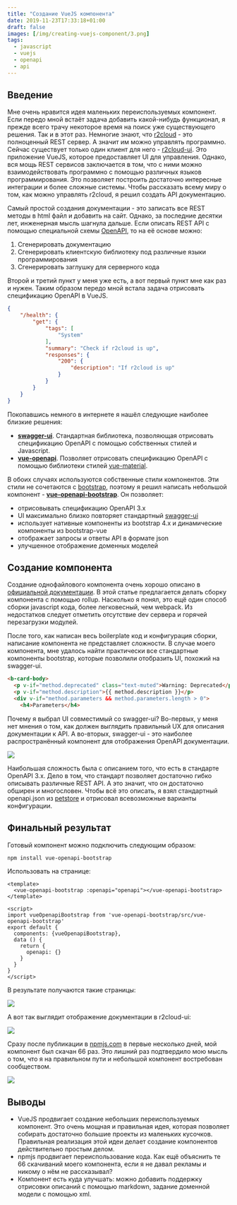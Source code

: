 ```yaml
---
title: "Создание VueJS компонента"
date: 2019-11-23T17:33:18+01:00
draft: false
images: [/img/creating-vuejs-component/3.png]
tags:
  - javascript
  - vuejs
  - openapi
  - api
---
```

## Введение

Мне очень нравится идея маленьких переиспользуемых компонент. Если передо мной встаёт задача добавить какой-нибудь функционал, я прежде всего трачу некоторое время на поиск уже существующего решения. Так и в этот раз. Немногие знают, что [r2cloud](http://github.com/dernasherbrezon/r2cloud) - это полноценный REST сервер. А значит им можно управлять программно. Сейчас существует только один клиент для него - [r2cloud-ui](https://github.com/dernasherbrezon/r2cloud-ui). Это приложение VueJS, которое предоставляет UI для управления. Однако, вся мощь REST сервисов заключается в том, что с ними можно взаимодействовать программно с помощью различных языков программирования. Это позволяет построить достаточно интересные интеграции и более сложные системы. Чтобы рассказать всему миру о том, как можно управлять r2cloud, я решил создать API документацию.

Самый простой создания документации - это записать все REST методы в html файл и добавить на сайт. Однако, за последние десятки лет, инженерная мысль шагнула дальше. Если описать REST API с помощью специальной схемы [OpenAPI](https://swagger.io/docs/specification/about), то на её основе можно:

1. Сгенерировать документацию
2. Сгенерировать клиентскую библиотеку под различные языки программирования
3. Сгенерировать заглушку для серверного кода

Второй и третий пункт у меня уже есть, а вот первый пункт мне как раз и нужен. Таким образом передо мной встала задача отрисовать спецификацию OpenAPI в VueJS. 

```json
{
	"/health": {
		"get": {
			"tags": [
				"System"
			],
			"summary": "Check if r2cloud is up",
			"responses": {
				"200": {
					"description": "If r2cloud is up"
				}
			}
		}
	}
}
```

Покопавшись немного в интернете я нашёл следующие наиболее близкие решения:

- <strong>[swagger-ui](https://www.npmjs.com/package/swagger-ui)</strong>. Стандартная библиотека, позволяющая отрисовать спецификацию OpenAPI с помощью собственных стилей и Javascript.
- <strong>[vue-openapi](https://www.npmjs.com/package/@koumoul/vue-openapi)</strong>. Позволяет отрисовать спецификацию OpenAPI с помощью библиотеки стилей [vue-material](https://vuematerial.io).

В обоих случаях используются собственные стили компонентов. Эти стили не сочетаются с [bootstrap](https://getbootstrap.com), поэтому я решил написать небольшой компонент - <strong>[vue-openapi-bootstrap](https://www.npmjs.com/package/vue-openapi-bootstrap)</strong>. Он позволяет:

- отрисовывать спецификацию OpenAPI 3.x
- UI максимально близко повторяет стандартный [swagger-ui](https://petstore.swagger.io/#/)
- использует нативные компоненты из bootstrap 4.x и динамические компоненты из bootstrap-vue
- отображает запросы и ответы API в формате json
- улучшенное отображение доменных моделей

## Создание компонента

Создание однофайлового компонента очень хорошо описано в [официальной документации](https://ru.vuejs.org/v2/cookbook/packaging-sfc-for-npm.html). В этой статье предлагается делать сборку компонента с помощью rollup. Насколько я понял, это ещё один способ сборки javascript кода, более легковесный, чем webpack. Из недостатков следует отметить отсутствие dev сервера и горячей перезагрузки модулей.

После того, как написан весь boilerplate код и конфигурация сборки, написание компонента не представляет сложности. В случае моего компонента, мне удалось найти практически все стандартные компоненты bootstrap, которые позволили отобразить UI, похожий на swagger-ui.

```html
<b-card-body>
  <p v-if="method.deprecated" class="text-muted">Warning: Deprecated</p>
  <p v-if="method.description">{{ method.description }}</p>
  <div v-if="method.parameters && method.parameters.length > 0">
    <h4>Parameters</h4>
```

Почему я выбрал UI совместимый со swagger-ui? Во-первых, у меня нет мнения о том, как должен выглядить правильный UX для описания документации к API. А во-вторых, swagger-ui - это наиболее распространённый компонент для отображения OpenAPI документации.

![](/img/creating-vuejs-component/1.png)

Наибольшая сложность была с описанием того, что есть в стандарте OpenAPI 3.x. Дело в том, что стандарт позволяет достаточно гибко описывать различные REST API. А это значит, что он достаточно обширен и многословен. Чтобы всё это описать, я взял стандартный openapi.json из [petstore](https://petstore.swagger.io/#/) и отрисовал всевозможные варианты конфигурации.

## Финальный результат

Готовый компонент можно подключить следующим образом:

```bash
npm install vue-openapi-bootstrap
```

Использовать на странице:

```
<template>
  <vue-openapi-bootstrap :openapi="openapi"></vue-openapi-bootstrap>
</template>

<script>
import vueOpenapiBootstrap from 'vue-openapi-bootstrap/src/vue-openapi-bootstrap'
export default {
  components: {vueOpenapiBootstrap},
  data () {
    return {
      openapi: {}
    }
  }
}
</script>
```

В результате получаются такие страницы:

![](/img/creating-vuejs-component/2.png)

А вот так выглядит отображение документации в r2cloud-ui:

![](/img/creating-vuejs-component/3.png)

Сразу после публикации в [npmjs.com](https://www.npmjs.com/package/vue-openapi-bootstrap) в первые несколько дней, мой компонент был скачан 66 раз. Это лишний раз подтвердило мою мысль о том, что я на правильном пути и небольшой компонент востребован сообществом.

![](/img/creating-vuejs-component/4.png)

## Выводы

- VueJS продвигает создание небольших переиспользуемых компонент. Это очень мощная и правильная идея, которая позволяет собирать достаточно большие проекты из маленьких кусочков. Правильная реализация этой идеи делает создание компонентов действительно простым делом.
- npmjs продвигает переиспользование кода. Как ещё объяснить те 66 скачиваний моего компонента, если я не давал рекламы и никому о нём не рассказывал?
- Компонент есть куда улучшать: можно добавить поддержку отрисовки описаний с помощью markdown, задание доменной модели с помощью xml.